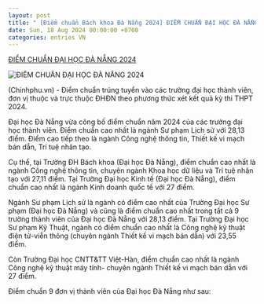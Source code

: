 ```yaml
---
layout: post
title: " [Điểm chuẩn Bách khoa Đà Nẵng 2024] ĐIỂM CHUẨN ĐẠI HỌC ĐÀ NẴNG 2024"
date: Sun, 18 Aug 2024 00:00:00 +0700
categories: entries VN
---
```

[ĐIỂM CHUẨN ĐẠI HỌC ĐÀ NẴNG 2024](https://xaydungchinhsach.chinhphu.vn/diem-chuan-dai-hoc-da-nang-2024-119240817210424942.htm)

![ĐIỂM CHUẨN ĐẠI HỌC ĐÀ NẴNG 2024](https://xdcs.cdnchinhphu.vn/zoom/600_315/446259493575335936/2024/8/17/danang-17217096356901777790561-119-0-1369-2000-crop-17217096589431459056322-17239033945371875642114-0-0-562-899-crop-1723903411188996912038.jpg)

(Chinhphu.vn) - Điểm chuẩn trúng tuyển vào các trường đại học thành viên, đơn vị thuộc và trực thuộc ĐHĐN theo phương thức xét kết quả kỳ thi THPT 2024.

Đại học Đà Nẵng vừa công bố điểm chuẩn năm 2024 của các trường đại học thành viên. Điểm chuẩn cao nhất là ngành Sư phạm Lịch sử với 28,13 điểm. Điểm cao tiếp theo là ngành Công nghệ thông tin, Thiết kế vi mạch bán dẫn, Trí tuệ nhân tạo.

Cụ thể, tại Trường ĐH Bách khoa (Đại học Đà Nẵng), điểm chuẩn cao nhất là ngành Công nghệ thông tin, chuyên ngành Khoa học dữ liệu và Trí tuệ nhân tạo với 27,11 điểm. Tại Trường Đại học Kinh tế (Đại học Đà Nẵng), điểm chuẩn cao nhất là ngành Kinh doanh quốc tế với 27 điểm.

Ngành Sư phạm Lịch sử là ngành có điểm cao nhất của Trường Đại học Sư phạm (Đại học Đà Nẵng) và cũng là điểm chuẩn cao nhất trong tất cả 9 trường thành viên của Đại học Đà Nẵng với 28,13 điểm. Tại Trường Đại học Sư phạm Kỹ Thuật, ngành có điểm chuẩn cao nhất là Công nghệ kỹ thuật điện tử-viễn thông (chuyên ngành Thiết kế vi mạch bán dẫn) với 23,55 điểm.

Còn Trường Đại học CNTT&TT Việt-Hàn, điểm chuẩn cao nhất là ngành Công nghệ kỹ thuật máy tính- chuyên ngành Thiết kế vi mạch bán dẫn với 27 điểm.

Điểm chuẩn 9 đơn vị thành viên của Đại học Đà Nẵng như sau:

